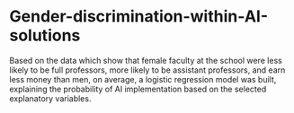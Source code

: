# Gender-discrimination-within-AI-solutions
Based on the data which show that female faculty at the school were less likely to be full professors, more likely to be assistant professors, and earn less money than men, on average, a logistic regression model was built, explaining the probability of AI implementation based on the selected explanatory variables.
